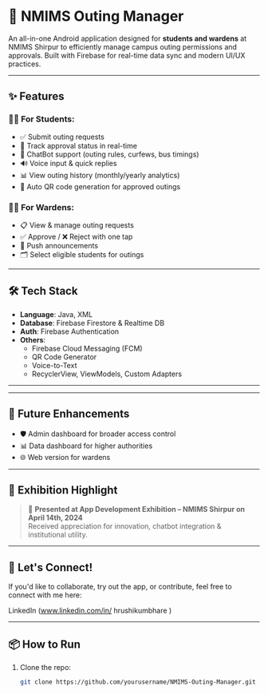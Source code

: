 # 📱 NMIMS Outing Manager

An all-in-one Android application designed for **students and wardens** at NMIMS Shirpur to efficiently manage campus outing permissions and approvals. Built with Firebase for real-time data sync and modern UI/UX practices.

---

## ✨ Features

### 👨‍🎓 For Students:
- ✅ Submit outing requests
- 🚦 Track approval status in real-time
- 🤖 ChatBot support (outing rules, curfews, bus timings)
- 🔊 Voice input & quick replies
- 📊 View outing history (monthly/yearly analytics)
- 🎫 Auto QR code generation for approved outings

### 👮‍♂️ For Wardens:
- 📋 View & manage outing requests
- ✅ Approve / ❌ Reject with one tap
- 📢 Push announcements
- 🗂️ Select eligible students for outings

---

## 🛠️ Tech Stack

- **Language**: Java, XML
- **Database**: Firebase Firestore & Realtime DB
- **Auth**: Firebase Authentication
- **Others**:
  - Firebase Cloud Messaging (FCM)
  - QR Code Generator
  - Voice-to-Text
  - RecyclerView, ViewModels, Custom Adapters

---





---

## 🚀 Future Enhancements

- 🛡️ Admin dashboard for broader access control
- 📊 Data dashboard for higher authorities
- 🌐 Web version for wardens

---

## 📍 Exhibition Highlight

> 📆 **Presented at App Development Exhibition – NMIMS Shirpur on April 14th, 2024**  
> Received appreciation for innovation, chatbot integration & institutional utility.

---

## 🤝 Let's Connect!

If you'd like to collaborate, try out the app, or contribute, feel free to connect with me here:

LinkedIn (www.linkedin.com/in/
hrushikumbhare
)

---

## 📦 How to Run

1. Clone the repo:
   ```bash
   git clone https://github.com/yourusername/NMIMS-Outing-Manager.git
